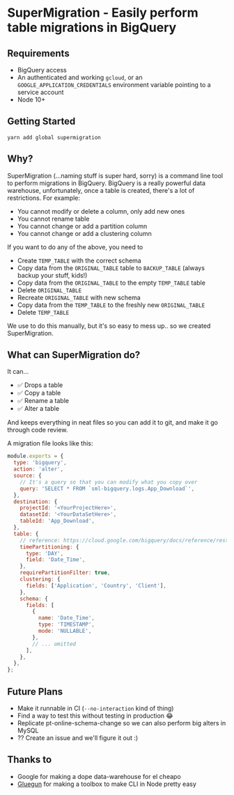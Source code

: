 # SuperMigration - Easily perform table migrations in BigQuery

## Requirements

- BigQuery access
- An authenticated and working `gcloud`, or an `GOOGLE_APPLICATION_CREDENTIALS` environment variable pointing to a service account
- Node 10+

## Getting Started

```
yarn add global supermigration
```

## Why?

SuperMigration (...naming stuff is super hard, sorry) is a command line tool to perform migrations in BigQuery. BigQuery is a really powerful data warehouse, unfortunately, once a table is created, there's a lot of restrictions. For example:

- You cannot modify or delete a column, only add new ones
- You cannot rename table
- You cannot change or add a partition column
- You cannot change or add a clustering column

If you want to do any of the above, you need to

- Create `TEMP_TABLE` with the correct schema
- Copy data from the `ORIGINAL_TABLE` table to `BACKUP_TABLE` (always backup your stuff, kids!)
- Copy data from the `ORIGINAL_TABLE` to the empty `TEMP_TABLE` table
- Delete `ORIGINAL_TABLE`
- Recreate `ORIGINAL_TABLE` with new schema
- Copy data from the `TEMP_TABLE` to the freshly new `ORIGINAL_TABLE`
- Delete `TEMP_TABLE`

We use to do this manually, but it's so easy to mess up.. so we created SuperMigration.

## What can SuperMigration do?

It can...

- ✅ Drops a table
- ✅ Copy a table
- ✅ Rename a table
- ✅ Alter a table

And keeps everything in neat files so you can add it to git, and make it go through code review.

A migration file looks like this:

```js
module.exports = {
  type: 'bigquery',
  action: 'alter',
  source: {
    // It's a query so that you can modify what you copy over
    query: 'SELECT * FROM `sml-bigquery.logs.App_Download`',
  },
  destination: {
    projectId: '<YourProjectHere>',
    datasetId: '<YourDataSetHere>',
    tableId: 'App_Download',
  },
  table: {
    // reference: https://cloud.google.com/bigquery/docs/reference/rest/v2/tables#resource
    timePartitioning: {
      type: 'DAY',
      field: 'Date_Time',
    },
    requirePartitionFilter: true,
    clustering: {
      fields: ['Application', 'Country', 'Client'],
    },
    schema: {
      fields: [
        {
          name: 'Date_Time',
          type: 'TIMESTAMP',
          mode: 'NULLABLE',
        },
        // ... omitted
      ],
    },
  },
};
```

## Future Plans

- Make it runnable in CI (`--no-interaction` kind of thing)
- Find a way to test this without testing in production 😂
- Replicate pt-online-schema-change so we can also perform big alters in MySQL
- ?? Create an issue and we'll figure it out :)

## Thanks to

- Google for making a dope data-warehouse for el cheapo
- [Gluegun](https://infinitered.github.io/gluegun/#/) for making a toolbox to make CLI in Node pretty easy
